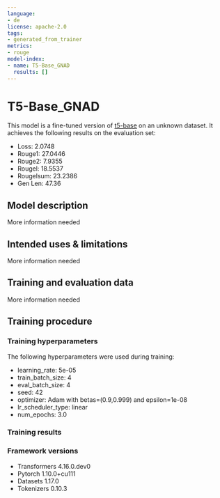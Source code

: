 ```yaml
---
language:
- de
license: apache-2.0
tags:
- generated_from_trainer
metrics:
- rouge
model-index:
- name: T5-Base_GNAD
  results: []
---
```


<!-- This model card has been generated automatically according to the information the Trainer had access to. You
should probably proofread and complete it, then remove this comment. -->

# T5-Base_GNAD

This model is a fine-tuned version of [t5-base](https://huggingface.co/t5-base) on an unknown dataset.
It achieves the following results on the evaluation set:
- Loss: 2.0748
- Rouge1: 27.0446
- Rouge2: 7.9355
- Rougel: 18.5537
- Rougelsum: 23.2386
- Gen Len: 47.36

## Model description

More information needed

## Intended uses & limitations

More information needed

## Training and evaluation data

More information needed

## Training procedure

### Training hyperparameters

The following hyperparameters were used during training:
- learning_rate: 5e-05
- train_batch_size: 4
- eval_batch_size: 4
- seed: 42
- optimizer: Adam with betas=(0.9,0.999) and epsilon=1e-08
- lr_scheduler_type: linear
- num_epochs: 3.0

### Training results



### Framework versions

- Transformers 4.16.0.dev0
- Pytorch 1.10.0+cu111
- Datasets 1.17.0
- Tokenizers 0.10.3
